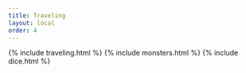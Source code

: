 ```yaml
---
title: Traveling
layout: local
order: 4
---
```

{% include traveling.html %}
{% include monsters.html %}
{% include dice.html %}
